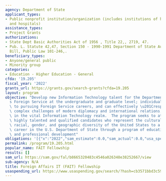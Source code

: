 ```yaml
---
agency: Department of State
applicant_types:
- Public nonprofit institution/organization (includes institutions of higher education
  and hospitals)
assistance_types:
- Project Grants
authorizations:
- State Dept Basic Authorities Act of 1956 , Title 22,, 2719, 47.
- Pub. L. Statute 42,47, Section 150 - 1990-1991 Department of State Authorization
  Bill, Public Law 101-246,.
beneficiary_types:
- Anyone/general public
- Minority group
categories:
- Education - Higher Education - General
cfda: '19.205'
fiscal_year: '2022'
grants_url: https://grants.gov/search-grants?cfda=19.205
layout: program
objective: "Develop new Information Technology talent for the Department of State\u2019\
  s Foreign Service at the undergraduate and graduate level; individuals who are dedicated\
  \ to pursuing Foreign Service careers, and can effectively \u201Crespond to the\
  \ complex challenges of modern diplomacy and international relations,\u201D particularly\
  \ in the vital Information Technology realm.  The program seeks to attract and recruit\
  \ highly talented and qualified candidates who represent the cultural, social, ethnic,\
  \ racial, gender, and geographic diversity of the United States to a Foreign Service\
  \ career in the U.S. Department of State through a program of educational support\
  \ and professional development"
obligations: '[{"x":"2022","sam_estimate":0.0,"sam_actual":0.0,"usa_spending_actual":2395783.0},{"x":"2023","sam_estimate":0.0,"sam_actual":0.0,"usa_spending_actual":2610000.0},{"x":"2024","sam_estimate":0.0,"sam_actual":0.0,"usa_spending_actual":0.0}]'
permalink: /program/19.205.html
popular_name: FAIT Fellowship
results: []
sam_url: https://sam.gov/fal/b8665320483c4546a026348e38252667/view
sub-agency: N/A
title: Foreign Affairs IT (FAIT) Fellowship
usaspending_url: https://www.usaspending.gov/search/?hash=cb3571bbd3c59fe845da78c81d99dcd4
---
```

